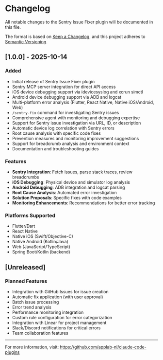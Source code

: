 # Changelog

All notable changes to the Sentry Issue Fixer plugin will be documented in this file.

The format is based on [Keep a Changelog](https://keepachangelog.com/en/1.0.0/),
and this project adheres to [Semantic Versioning](https://semver.org/spec/v2.0.0.html).

## [1.0.0] - 2025-10-14

### Added
- Initial release of Sentry Issue Fixer plugin
- Sentry MCP server integration for direct API access
- iOS device debugging support via idevicesyslog and xcrun simctl
- Android device debugging support via ADB and logcat
- Multi-platform error analysis (Flutter, React Native, Native iOS/Android, Web)
- `/sentry-fix` command for investigating Sentry issues
- Comprehensive agent with monitoring and debugging expertise
- Support for Sentry issue investigation via URL, ID, or description
- Automatic device log correlation with Sentry errors
- Root cause analysis with specific code fixes
- Prevention measures and monitoring improvement suggestions
- Support for breadcrumb analysis and environment context
- Documentation and troubleshooting guides

### Features
- **Sentry Integration**: Fetch issues, parse stack traces, review breadcrumbs
- **iOS Debugging**: Physical device and simulator log analysis
- **Android Debugging**: ADB integration and logcat parsing
- **Root Cause Analysis**: Automated error investigation
- **Solution Proposals**: Specific fixes with code examples
- **Monitoring Enhancements**: Recommendations for better error tracking

### Platforms Supported
- Flutter/Dart
- React Native
- Native iOS (Swift/Objective-C)
- Native Android (Kotlin/Java)
- Web (JavaScript/TypeScript)
- Spring Boot/Kotlin (backend)

## [Unreleased]

### Planned Features
- Integration with GitHub Issues for issue creation
- Automatic fix application (with user approval)
- Batch issue processing
- Error trend analysis
- Performance monitoring integration
- Custom rule configuration for error categorization
- Integration with Linear for project management
- Slack/Discord notifications for critical errors
- Team collaboration features

---

For more information, visit: https://github.com/applab-nl/claude-code-plugins

